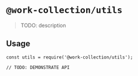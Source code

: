 # `@work-collection/utils`

> TODO: description

## Usage

```
const utils = require('@work-collection/utils');

// TODO: DEMONSTRATE API
```
